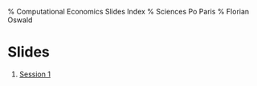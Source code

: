 % Computational Economics Slides Index
% Sciences Po Paris
% Florian Oswald


Slides
======

1. [Session 1](sessions/session1.html)